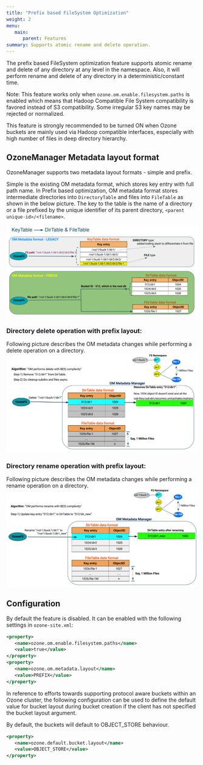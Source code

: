 ```yaml
---
title: "Prefix based FileSystem Optimization"
weight: 2
menu:
   main:
      parent: Features
summary: Supports atomic rename and delete operation.
---
```

<!---
  Licensed to the Apache Software Foundation (ASF) under one or more
  contributor license agreements.  See the NOTICE file distributed with
  this work for additional information regarding copyright ownership.
  The ASF licenses this file to You under the Apache License, Version 2.0
  (the "License"); you may not use this file except in compliance with
  the License.  You may obtain a copy of the License at

      http://www.apache.org/licenses/LICENSE-2.0

  Unless required by applicable law or agreed to in writing, software
  distributed under the License is distributed on an "AS IS" BASIS,
  WITHOUT WARRANTIES OR CONDITIONS OF ANY KIND, either express or implied.
  See the License for the specific language governing permissions and
  limitations under the License.
-->

The prefix based FileSystem optimization feature supports atomic rename and
 delete of any directory at any level in the namespace. Also, it will perform
  rename and delete of any directory in a deterministic/constant time.

Note: This feature works only when `ozone.om.enable.filesystem.paths` is
 enabled which means that Hadoop Compatible File System compatibility is
  favored instead of S3 compatibility. Some irregular S3 key names may be
   rejected or normalized.

This feature is strongly recommended to be turned ON when Ozone buckets are
 mainly used via Hadoop compatible interfaces, especially with high number of
  files in deep directory hierarchy.

## OzoneManager Metadata layout format
OzoneManager supports two metadata layout formats - simple and prefix.

Simple is the existing OM metadata format, which stores key entry with full path
 name. In Prefix based optimization, OM metadata format stores intermediate
  directories into `DirectoryTable` and files into `FileTable` as shown in the
   below picture. The key to the table is the name of a directory or a file
    prefixed by the unique identifier of its parent directory, `<parent
     unique-id>/<filename>`. 
     
![FSO Format](PrefixFSO-Format.png)


### Directory delete operation with prefix layout: ###
Following picture describes the OM metadata changes while performing a delete
 operation on a directory.
![FSO Delete](PrefixFSO-Delete.png)

### Directory rename operation with prefix layout: ###
Following picture describes the OM metadata changes while performing a rename
 operation on a directory.
![FSO Rename](PrefixFSO-Rename.png)

## Configuration
By default the feature is disabled. It can be enabled with the following
 settings in `ozone-site.xml`:

```XML
<property>
   <name>ozone.om.enable.filesystem.paths</name>
   <value>true</value>
</property>
<property>
   <name>ozone.om.metadata.layout</name>
   <value>PREFIX</value>
</property>
```

In reference to efforts towards supporting protocol aware buckets within an
Ozone cluster, the following configuration can be used to define the default
value for bucket layout during bucket creation if the client has not specified
the bucket layout argument.

By default, the buckets will default to OBJECT_STORE behaviour.
```XML
<property>
   <name>ozone.default.bucket.layout</name>
   <value>OBJECT_STORE</value>
</property>
```